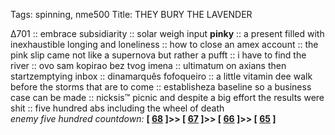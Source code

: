 Tags: spinning, nme500
Title: THEY BURY THE LAVENDER
  
∆701 :: embrace subsidiarity :: solar weigh input **pinky** :: a present filled with inexhaustible longing and loneliness :: how to close an amex account :: the pink slip came not like a supernova but rather a pufft :: i have to find the river :: ovo sam kopirao bez tvog imena :: ultimatum on axians then startzemptying inbox :: dinamarquês fofoqueiro :: a little vitamin dee walk before the storms that are to come :: establisheza baseline so a business case can be made :: nicksis™ picnic and despite a big effort the results were shit :: five hundred abs including the wheel of death  
_enemy five hundred countdown:_  **[ [68](https://www.allmusic.com/album/astral-weeks-mw0000190975) ]>> [ [67](https://www.allmusic.com/album/whats-the-story-morning-glory--mw0000176500) ]>> [ [66](https://www.allmusic.com/album/the-bends-mw0000628195) ]>> [ [65](https://www.allmusic.com/album/highway-61-revisited-mw0000189730) ]**  
